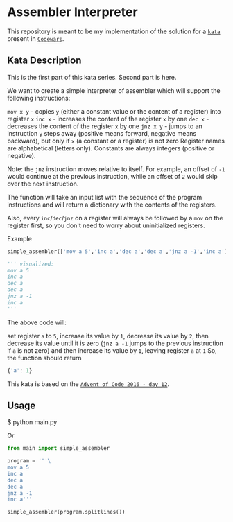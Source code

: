 # Assembler Interpreter

This repository is meant to be my implementation of the solution for a [`kata`](https://www.codewars.com/kata/58e24788e24ddee28e000053) present in [`Codewars`](https://www.codewars.com/).


## Kata Description

This is the first part of this kata series. Second part is here.

We want to create a simple interpreter of assembler which will support the following instructions:

`mov x y` - copies `y` (either a constant value or the content of a register) into register `x`
`inc x` - increases the content of the register `x` by one
`dec x` - decreases the content of the register `x` by one
`jnz x y` - jumps to an instruction `y` steps away (positive means forward, negative means backward), but only if `x` (a constant or a register) is not zero
Register names are alphabetical (letters only). Constants are always integers (positive or negative).

Note: the `jnz` instruction moves relative to itself. For example, an offset of `-1` would continue at the previous instruction, while an offset of `2` would skip over the next instruction.

The function will take an input list with the sequence of the program instructions and will return a dictionary with the contents of the registers.

Also, every `inc`/`dec`/`jnz` on a register will always be followed by a `mov` on the register first, so you don't need to worry about uninitialized registers.

Example
```python
simple_assembler(['mov a 5','inc a','dec a','dec a','jnz a -1','inc a'])

''' visualized:
mov a 5
inc a
dec a
dec a
jnz a -1
inc a
'''
```
The above code will:

set register `a` to `5`,
increase its value by `1`,
decrease its value by `2`,
then decrease its value until it is zero (`jnz a -1` jumps to the previous instruction if `a` is not zero)
and then increase its value by `1`, leaving register `a` at `1`
So, the function should return

```python
{'a': 1}
```
This kata is based on the [`Advent of Code 2016 - day 12`](https://adventofcode.com/2016/day/12).


## Usage

  $ python main.py

Or

```python
from main import simple_assembler

program = '''\
mov a 5
inc a
dec a
dec a
jnz a -1
inc a'''

simple_assembler(program.splitlines())
```

